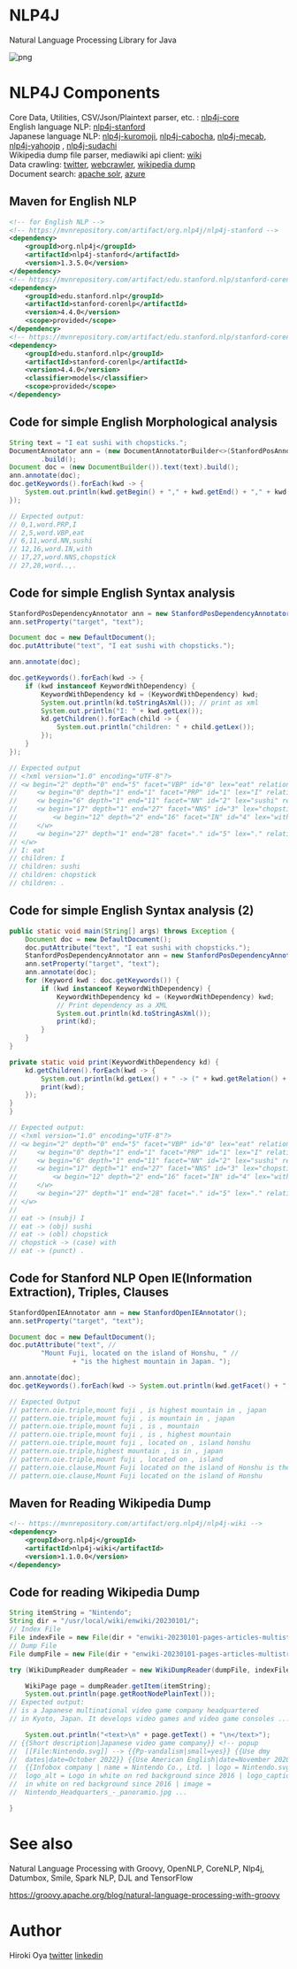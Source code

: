 # NLP4J

Natural Language Processing Library for Java

![png](https://raw.githubusercontent.com/oyahiroki/nlp4j/master/nlp4j/files/icon/NLP4J_N_128.png)

# NLP4J Components

Core Data, Utilities, CSV/Json/Plaintext parser, etc. : [nlp4j-core](https://github.com/oyahiroki/nlp4j/tree/master/nlp4j/nlp4j-core)   
English language NLP: [nlp4j-stanford](https://github.com/oyahiroki/nlp4j/tree/master/nlp4j/nlp4j-stanford)  
Japanese language NLP: [nlp4j-kuromoji](https://github.com/oyahiroki/nlp4j/tree/master/nlp4j/nlp4j-kuromoji), [nlp4j-cabocha](https://github.com/oyahiroki/nlp4j/tree/master/nlp4j/nlp4j-cabocha), [nlp4j-mecab](https://github.com/oyahiroki/nlp4j/tree/master/nlp4j/nlp4j-mecab), [nlp4j-yahoojp](https://github.com/oyahiroki/nlp4j/tree/master/nlp4j/nlp4j-yahoojp) , [nlp4j-sudachi](https://github.com/oyahiroki/nlp4j/tree/master/nlp4j/nlp4j-sudachi)  
Wikipedia dump file parser, mediawiki api client: [wiki](https://github.com/oyahiroki/nlp4j/tree/master/nlp4j/nlp4j-wiki)  
Data crawling: [twitter](https://github.com/oyahiroki/nlp4j/tree/master/nlp4j/nlp4j-twitter4j), [webcrawler](https://github.com/oyahiroki/nlp4j/tree/master/nlp4j/nlp4j-webcrawler), [wikipedia dump](https://github.com/oyahiroki/nlp4j/tree/master/nlp4j/nlp4j-wiki)  
Document search: [apache solr](https://github.com/oyahiroki/nlp4j/tree/master/nlp4j/nlp4j-solr), [azure](https://github.com/oyahiroki/nlp4j/tree/master/nlp4j/nlp4j-azure)  

## Maven for English NLP

```xml
<!-- for English NLP -->
<!-- https://mvnrepository.com/artifact/org.nlp4j/nlp4j-stanford -->
<dependency>
    <groupId>org.nlp4j</groupId>
    <artifactId>nlp4j-stanford</artifactId>
    <version>1.3.5.0</version>
</dependency>
<!-- https://mvnrepository.com/artifact/edu.stanford.nlp/stanford-corenlp -->
<dependency>
	<groupId>edu.stanford.nlp</groupId>
	<artifactId>stanford-corenlp</artifactId>
	<version>4.4.0</version>
	<scope>provided</scope>
</dependency>
<!-- https://mvnrepository.com/artifact/edu.stanford.nlp/stanford-corenlp -->
<dependency>
	<groupId>edu.stanford.nlp</groupId>
	<artifactId>stanford-corenlp</artifactId>
	<version>4.4.0</version>
	<classifier>models</classifier>
	<scope>provided</scope>
</dependency>
```

## Code for simple English Morphological analysis

```java
String text = "I eat sushi with chopsticks.";
DocumentAnnotator ann = (new DocumentAnnotatorBuilder<>(StanfordPosAnnotator.class)).set("target", "text")
		.build();
Document doc = (new DocumentBuilder()).text(text).build();
ann.annotate(doc);
doc.getKeywords().forEach(kwd -> {
	System.out.println(kwd.getBegin() + "," + kwd.getEnd() + "," + kwd.getFacet() + "," + kwd.getLex());
});

// Expected output:
// 0,1,word.PRP,I
// 2,5,word.VBP,eat
// 6,11,word.NN,sushi
// 12,16,word.IN,with
// 17,27,word.NNS,chopstick
// 27,28,word..,.
```

## Code for simple English Syntax analysis

```java
StanfordPosDependencyAnnotator ann = new StanfordPosDependencyAnnotator();
ann.setProperty("target", "text");

Document doc = new DefaultDocument();
doc.putAttribute("text", "I eat sushi with chopsticks.");

ann.annotate(doc);

doc.getKeywords().forEach(kwd -> {
	if (kwd instanceof KeywordWithDependency) {
		KeywordWithDependency kd = (KeywordWithDependency) kwd;
		System.out.println(kd.toStringAsXml()); // print as xml
		System.out.println("I: " + kwd.getLex());
		kd.getChildren().forEach(child -> {
			System.out.println("children: " + child.getLex());
		});
	}
});

// Expected output
// <?xml version="1.0" encoding="UTF-8"?>
// <w begin="2" depth="0" end="5" facet="VBP" id="0" lex="eat" relation="root" sequence="0" str="eat">
//     <w begin="0" depth="1" end="1" facet="PRP" id="1" lex="I" relation="nsubj" sequence="1" str="I"/>
//     <w begin="6" depth="1" end="11" facet="NN" id="2" lex="sushi" relation="obj" sequence="2" str="sushi"/>
//     <w begin="17" depth="1" end="27" facet="NNS" id="3" lex="chopstick" relation="obl" sequence="3" str="chopsticks">
//         <w begin="12" depth="2" end="16" facet="IN" id="4" lex="with" relation="case" sequence="4" str="with"/>
//     </w>
//     <w begin="27" depth="1" end="28" facet="." id="5" lex="." relation="punct" sequence="5" str="."/>
// </w>
// I: eat
// children: I
// children: sushi
// children: chopstick
// children: .

```

## Code for simple English Syntax analysis (2)

```java
public static void main(String[] args) throws Exception {
	Document doc = new DefaultDocument();
	doc.putAttribute("text", "I eat sushi with chopsticks.");
	StanfordPosDependencyAnnotator ann = new StanfordPosDependencyAnnotator();
	ann.setProperty("target", "text");
	ann.annotate(doc);
	for (Keyword kwd : doc.getKeywords()) {
		if (kwd instanceof KeywordWithDependency) {
			KeywordWithDependency kd = (KeywordWithDependency) kwd;
			// Print dependency as a XML
			System.out.println(kd.toStringAsXml());
			print(kd);
		}
	}
}

private static void print(KeywordWithDependency kd) {
	kd.getChildren().forEach(kwd -> {
		System.out.println(kd.getLex() + " -> (" + kwd.getRelation() + ") " + kwd.getLex());
		print(kwd);
	});
}
}

// Expected output:
// <?xml version="1.0" encoding="UTF-8"?>
// <w begin="2" depth="0" end="5" facet="VBP" id="0" lex="eat" relation="root" sequence="0" str="eat">
//     <w begin="0" depth="1" end="1" facet="PRP" id="1" lex="I" relation="nsubj" sequence="1" str="I"/>
//     <w begin="6" depth="1" end="11" facet="NN" id="2" lex="sushi" relation="obj" sequence="2" str="sushi"/>
//     <w begin="17" depth="1" end="27" facet="NNS" id="3" lex="chopstick" relation="obl" sequence="3" str="chopsticks">
//         <w begin="12" depth="2" end="16" facet="IN" id="4" lex="with" relation="case" sequence="4" str="with"/>
//     </w>
//     <w begin="27" depth="1" end="28" facet="." id="5" lex="." relation="punct" sequence="5" str="."/>
// </w>
//
// eat -> (nsubj) I
// eat -> (obj) sushi
// eat -> (obl) chopstick
// chopstick -> (case) with
// eat -> (punct) .

```

## Code for Stanford NLP Open IE(Information Extraction), Triples, Clauses

```java
StanfordOpenIEAnnotator ann = new StanfordOpenIEAnnotator();
ann.setProperty("target", "text");

Document doc = new DefaultDocument();
doc.putAttribute("text", //
		"Mount Fuji, located on the island of Honshu, " //
				+ "is the highest mountain in Japan. ");

ann.annotate(doc);
doc.getKeywords().forEach(kwd -> System.out.println(kwd.getFacet() + "," + kwd.getLex()));

// Expected Output
// pattern.oie.triple,mount fuji , is highest mountain in , japan
// pattern.oie.triple,mount fuji , is mountain in , japan
// pattern.oie.triple,mount fuji , is , mountain
// pattern.oie.triple,mount fuji , is , highest mountain
// pattern.oie.triple,mount fuji , located on , island honshu
// pattern.oie.triple,highest mountain , is in , japan
// pattern.oie.triple,mount fuji , located on , island
// pattern.oie.clause,Mount Fuji located on the island of Honshu is the highest mountain in Japan
// pattern.oie.clause,Mount Fuji located on the island of Honshu
```

## Maven for Reading Wikipedia Dump

```xml
<!-- https://mvnrepository.com/artifact/org.nlp4j/nlp4j-wiki -->
<dependency>
    <groupId>org.nlp4j</groupId>
    <artifactId>nlp4j-wiki</artifactId>
    <version>1.1.0.0</version>
</dependency>

```

## Code for reading Wikipedia Dump

```java
String itemString = "Nintendo";
String dir = "/usr/local/wiki/enwiki/20230101/";
// Index File
File indexFile = new File(dir + "enwiki-20230101-pages-articles-multistream-index.txt.bz2");
// Dump File
File dumpFile = new File(dir + "enwiki-20230101-pages-articles-multistream.xml.bz2");

try (WikiDumpReader dumpReader = new WikiDumpReader(dumpFile, indexFile);) {

	WikiPage page = dumpReader.getItem(itemString);
	System.out.println(page.getRootNodePlainText());
// Expected output:
// is a Japanese multinational video game company headquartered
// in Kyoto, Japan. It develops video games and video game consoles ...

	System.out.println("<text>\n" + page.getText() + "\n</text>");
// {{Short description|Japanese video game company}} <!-- popup
//  [[File:Nintendo.svg]] --> {{Pp-vandalism|small=yes}} {{Use dmy
//  dates|date=October 2022}} {{Use American English|date=November 2020}}
//  {{Infobox company | name = Nintendo Co., Ltd. | logo = Nintendo.svg |
//  logo_alt = Logo in white on red background since 2016 | logo_caption = Logo
//  in white on red background since 2016 | image =
//  Nintendo_Headquarters_-_panoramio.jpg ... 

}
```


# See also

Natural Language Processing with Groovy, OpenNLP, CoreNLP, Nlp4j, Datumbox, Smile, Spark NLP, DJL and TensorFlow


https://groovy.apache.org/blog/natural-language-processing-with-groovy


# Author

Hiroki Oya [twitter](https://twitter.com/oyahiroki) [linkedin](https://www.linkedin.com/in/oyahiroki/)

